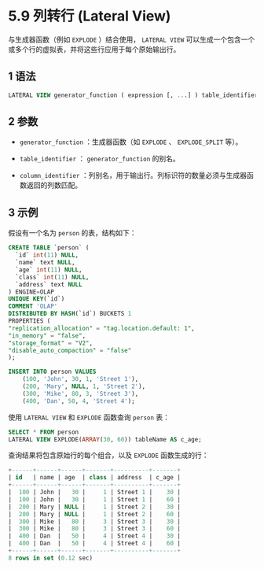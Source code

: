 # 5.9 列转行 (Lateral View)

与生成器函数（例如 `EXPLODE` ）结合使用， `LATERAL VIEW` 可以生成一个包含一个或多个行的虚拟表，并将这些行应用于每个原始输出行。

## 1 语法

```sql
LATERAL VIEW generator_function ( expression [, ...] ) table_identifier AS column_identifier [, ...]
```

## 2 参数

* `generator_function` ：生成器函数（如 `EXPLODE` 、 `EXPLODE_SPLIT` 等）。

* `table_identifier` ： `generator_function` 的别名。

* `column_identifier` ：列别名，用于输出行。列标识符的数量必须与生成器函数返回的列数匹配。

## 3 示例

假设有一个名为 `person` 的表，结构如下：

```sql
CREATE TABLE `person` (
  `id` int(11) NULL,
  `name` text NULL,
  `age` int(11) NULL,
  `class` int(11) NULL,
  `address` text NULL
) ENGINE=OLAP
UNIQUE KEY(`id`)
COMMENT 'OLAP'
DISTRIBUTED BY HASH(`id`) BUCKETS 1
PROPERTIES (
"replication_allocation" = "tag.location.default: 1",
"in_memory" = "false",
"storage_format" = "V2",
"disable_auto_compaction" = "false"
);

INSERT INTO person VALUES
    (100, 'John', 30, 1, 'Street 1'),
    (200, 'Mary', NULL, 1, 'Street 2'),
    (300, 'Mike', 80, 3, 'Street 3'),
    (400, 'Dan', 50, 4, 'Street 4');
```

使用 `LATERAL VIEW` 和 `EXPLODE` 函数查询 `person` 表：

```sql
SELECT * FROM person
LATERAL VIEW EXPLODE(ARRAY(30, 60)) tableName AS c_age;
```

查询结果将包含原始行的每个组合，以及 `EXPLODE` 函数生成的行：

```sql
+------+------+------+-------+----------+-------+
| id   | name | age  | class | address  | c_age |
+------+------+------+-------+----------+-------+
|  100 | John |   30 |     1 | Street 1 |    30 |
|  100 | John |   30 |     1 | Street 1 |    60 |
|  200 | Mary | NULL |     1 | Street 2 |    30 |
|  200 | Mary | NULL |     1 | Street 2 |    60 |
|  300 | Mike |   80 |     3 | Street 3 |    30 |
|  300 | Mike |   80 |     3 | Street 3 |    60 |
|  400 | Dan  |   50 |     4 | Street 4 |    30 |
|  400 | Dan  |   50 |     4 | Street 4 |    60 |
+------+------+------+-------+----------+-------+
8 rows in set (0.12 sec)
```
